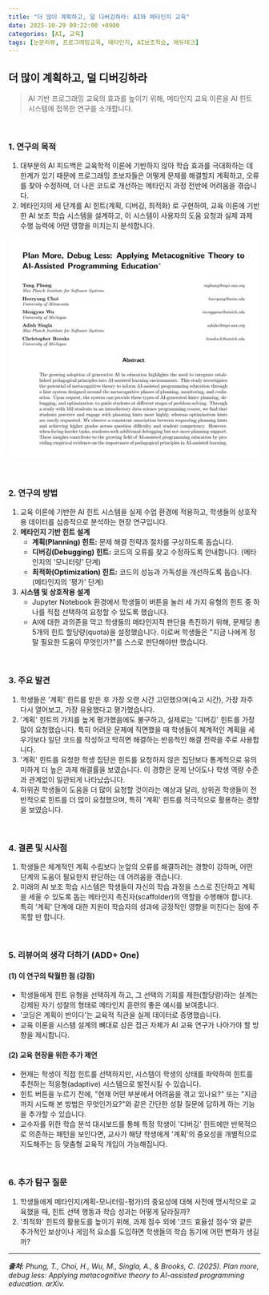 ```yaml
---
title: "더 많이 계획하고, 덜 디버깅하라: AI와 메타인지 교육"
date: 2025-10-29 09:22:00 +0900
categories: [AI, 교육]
tags: [논문리뷰, 프로그래밍교육, 메타인지, AI보조학습, 에듀테크]
---
```


## 더 많이 계획하고, 덜 디버깅하라

> AI 기반 프로그래밍 교육의 효과를 높이기 위해, 메타인지 교육 이론을 AI 힌트 시스템에 접목한 연구를 소개합니다.

<br>

### 1. 연구의 목적

1.  대부분의 AI 피드백은 교육학적 이론에 기반하지 않아 학습 효과를 극대화하는 데 한계가 있기 때문에 프로그래밍 초보자들은 어떻게 문제를 해결할지 계획하고, 오류를 찾아 수정하며, 더 나은 코드로 개선하는 메타인지 과정 전반에 어려움을 겪습니다.
2.  메타인지의 세 단계를 AI 힌트(계획, 디버깅, 최적화) 로 구현하여, 교육 이론에 기반한 AI 보조 학습 시스템을 설계하고, 이 시스템이 사용자의 도움 요청과 실제 과제 수행 능력에 어떤 영향을 미치는지 분석합니다.

![이미지](/assets/Plan-more-debug-less-1.jpg)

<br>

### 2. 연구의 방법

1.  교육 이론에 기반한 AI 힌트 시스템을 실제 수업 환경에 적용하고, 학생들의 상호작용 데이터를 심층적으로 분석하는 현장 연구입니다.
2.  **메타인지 기반 힌트 설계**
    * **계획(Planning) 힌트:** 문제 해결 전략과 절차를 구상하도록 돕습니다.
    * **디버깅(Debugging) 힌트:** 코드의 오류를 찾고 수정하도록 안내합니다. (메타인지의 '모니터링' 단계)
    * **최적화(Optimization) 힌트:** 코드의 성능과 가독성을 개선하도록 돕습니다. (메타인지의 '평가' 단계)
3.  **시스템 및 상호작용 설계**
    * Jupyter Notebook 환경에서 학생들이 버튼을 눌러 세 가지 유형의 힌트 중 하나를 직접 선택하여 요청할 수 있도록 했습니다.
    * AI에 대한 과의존을 막고 학생들의 메타인지적 판단을 촉진하기 위해, 문제당 총 5개의 힌트 할당량(quota)을 설정했습니다. 이로써 학생들은 "지금 나에게 정말 필요한 도움이 무엇인가?"를 스스로 판단해야만 했습니다.

<br>

### 3. 주요 발견

1.  학생들은 '계획' 힌트를 받은 후 가장 오랜 시간 고민했으며(숙고 시간), 가장 자주 다시 열어보고, 가장 유용했다고 평가했습니다.
2.  '계획' 힌트의 가치를 높게 평가했음에도 불구하고, 실제로는 '디버깅' 힌트를 가장 많이 요청했습니다. 특히 어려운 문제에 직면했을 때 학생들이 체계적인 계획을 세우기보다 일단 코드를 작성하고 막히면 해결하는 반응적인 해결 전략을 주로 사용합니다.
3.  '계획' 힌트를 요청한 학생 집단은 힌트를 요청하지 않은 집단보다 통계적으로 유의미하게 더 높은 과제 해결률을 보였습니다. 이 경향은 문제 난이도나 학생 역량 수준과 관계없이 일관되게 나타났습니다.
4.  하위권 학생들이 도움을 더 많이 요청할 것이라는 예상과 달리, 상위권 학생들이 전반적으로 힌트를 더 많이 요청했으며, 특히 '계획' 힌트를 적극적으로 활용하는 경향을 보였습니다.

<br>

### 4. 결론 및 시사점

1.  학생들은 체계적인 계획 수립보다 눈앞의 오류를 해결하려는 경향이 강하며, 어떤 단계의 도움이 필요한지 판단하는 데 어려움을 겪습니다.
2.  미래의 AI 보조 학습 시스템은 학생들이 자신의 학습 과정을 스스로 진단하고 계획을 세울 수 있도록 돕는 메타인지 촉진자(scaffolder)의 역할을 수행해야 합니다. 특히 '계획' 단계에 대한 지원이 학습자의 성과에 긍정적인 영향을 미친다는 점에 주목할 만 합니다.

<br>

### 5. 리뷰어의 생각 더하기 (ADD+ One)

#### (1) 이 연구의 탁월한 점 (강점)
* 학생들에게 힌트 유형을 선택하게 하고, 그 선택의 기회를 제한(할당량)하는 설계는 강제된 자기 성찰의 형태로 메타인지 훈련의 좋은 예시를 보여줍니다.
* '코딩은 계획이 반이다'는 교육적 직관을 실제 데이터로 증명했습니다.
* 교육 이론을 시스템 설계의 뼈대로 삼은 접근 자체가 AI 교육 연구가 나아가야 할 방향을 제시합니다.

#### (2) 교육 현장을 위한 추가 제언
* 현재는 학생이 직접 힌트를 선택하지만, 시스템이 학생의 상태를 파악하여 힌트를 추천하는 적응형(adaptive) 시스템으로 발전시킬 수 있습니다.
* 힌트 버튼을 누르기 전에, "현재 어떤 부분에서 어려움을 겪고 있나요?" 또는 "지금까지 시도해 본 방법은 무엇인가요?"와 같은 간단한 성찰 질문에 답하게 하는 기능을 추가할 수 있습니다.
* 교수자를 위한 학습 분석 대시보드를 통해 특정 학생이 '디버깅' 힌트에만 반복적으로 의존하는 패턴을 보인다면, 교사가 해당 학생에게 '계획'의 중요성을 개별적으로 지도해주는 등 맞춤형 교육적 개입이 가능해집니다.

<br>

### 6. 추가 탐구 질문

1.  학생들에게 메타인지(계획-모니터링-평가)의 중요성에 대해 사전에 명시적으로 교육했을 때, 힌트 선택 행동과 학습 성과는 어떻게 달라질까?
2.  '최적화' 힌트의 활용도를 높이기 위해, 과제 점수 외에 '코드 효율성 점수'와 같은 추가적인 보상이나 게임적 요소를 도입하면 학생들의 학습 동기에 어떤 변화가 생길까?

---

_**출처:** Phung, T., Choi, H., Wu, M., Singla, A., & Brooks, C. (2025). Plan more, debug less: Applying metacognitive theory to AI-assisted programming education. arXiv._
